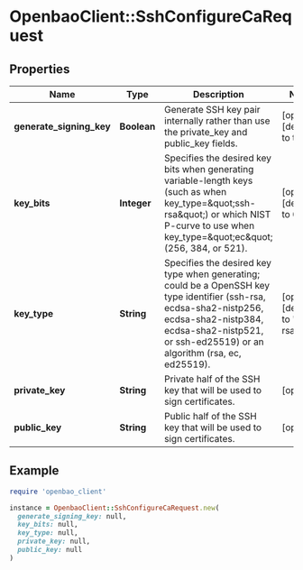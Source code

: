 # OpenbaoClient::SshConfigureCaRequest

## Properties

| Name | Type | Description | Notes |
| ---- | ---- | ----------- | ----- |
| **generate_signing_key** | **Boolean** | Generate SSH key pair internally rather than use the private_key and public_key fields. | [optional][default to true] |
| **key_bits** | **Integer** | Specifies the desired key bits when generating variable-length keys (such as when key_type&#x3D;\&quot;ssh-rsa\&quot;) or which NIST P-curve to use when key_type&#x3D;\&quot;ec\&quot; (256, 384, or 521). | [optional][default to 0] |
| **key_type** | **String** | Specifies the desired key type when generating; could be a OpenSSH key type identifier (ssh-rsa, ecdsa-sha2-nistp256, ecdsa-sha2-nistp384, ecdsa-sha2-nistp521, or ssh-ed25519) or an algorithm (rsa, ec, ed25519). | [optional][default to &#39;ssh-rsa&#39;] |
| **private_key** | **String** | Private half of the SSH key that will be used to sign certificates. | [optional] |
| **public_key** | **String** | Public half of the SSH key that will be used to sign certificates. | [optional] |

## Example

```ruby
require 'openbao_client'

instance = OpenbaoClient::SshConfigureCaRequest.new(
  generate_signing_key: null,
  key_bits: null,
  key_type: null,
  private_key: null,
  public_key: null
)
```

